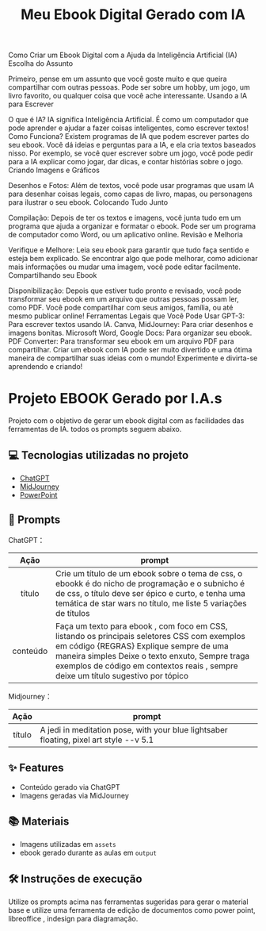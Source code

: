 
</head>
<body>
    

<header>
        <h1>Meu Ebook Digital Gerado com IA</h1>
</header>

Como Criar um Ebook Digital com a Ajuda da Inteligência Artificial (IA)
Escolha do Assunto

Primeiro, pense em um assunto que você goste muito e que queira compartilhar com outras pessoas. Pode ser sobre um hobby, um jogo, um livro favorito, ou qualquer coisa que você ache interessante.
Usando a IA para Escrever

O que é IA? IA significa Inteligência Artificial. É como um computador que pode aprender e ajudar a fazer coisas inteligentes, como escrever textos!
Como Funciona? Existem programas de IA que podem escrever partes do seu ebook. Você dá ideias e perguntas para a IA, e ela cria textos baseados nisso. Por exemplo, se você quer escrever sobre um jogo, você pode pedir para a IA explicar como jogar, dar dicas, e contar histórias sobre o jogo.
Criando Imagens e Gráficos

Desenhos e Fotos: Além de textos, você pode usar programas que usam IA para desenhar coisas legais, como capas de livro, mapas, ou personagens para ilustrar o seu ebook.
Colocando Tudo Junto

Compilação: Depois de ter os textos e imagens, você junta tudo em um programa que ajuda a organizar e formatar o ebook. Pode ser um programa de computador como Word, ou um aplicativo online.
Revisão e Melhoria

Verifique e Melhore: Leia seu ebook para garantir que tudo faça sentido e esteja bem explicado. Se encontrar algo que pode melhorar, como adicionar mais informações ou mudar uma imagem, você pode editar facilmente.
Compartilhando seu Ebook

Disponibilização: Depois que estiver tudo pronto e revisado, você pode transformar seu ebook em um arquivo que outras pessoas possam ler, como PDF. Você pode compartilhar com seus amigos, família, ou até mesmo publicar online!
Ferramentas Legais que Você Pode Usar
GPT-3: Para escrever textos usando IA.
Canva, MidJourney: Para criar desenhos e imagens bonitas.
Microsoft Word, Google Docs: Para organizar seu ebook.
PDF Converter: Para transformar seu ebook em um arquivo PDF para compartilhar.
Criar um ebook com IA pode ser muito divertido e uma ótima maneira de compartilhar suas ideias com o mundo! Experimente e divirta-se aprendendo e criando!



</body>
</html>


# Projeto EBOOK Gerado por I.A.s

Projeto com o objetivo de gerar um ebook digital com as facilidades das ferramentas de IA. todos os prompts
seguem abaixo.


## 💻 Tecnologias utilizadas no projeto

- [ChatGPT](https://chat.openai.com/) 
- [MidJourney](https://www.midjourney.com/app/)
- [PowerPoint](https://www.microsoft.com/en/microsoft-365/powerpoint)

## 🧠 Prompts


ChatGPT：

|   Ação   | prompt                                                                                                                                                                                                                                                                         |
| :------: | ------------------------------------------------------------------------------------------------------------------------------------------------------------------------------------------------------------------------------------------------------------------------------ |
|  título  | Crie um título de um ebook sobre o tema de css, o ebookk é do nicho de programação e o subnicho é de css, o título deve ser épico e curto, e tenha uma temática de star wars no título, me liste 5 variações de títulos                                                        |
| conteúdo | Faça um texto para ebook , com foco em CSS, listando os principais seletores CSS com exemplos em código {REGRAS} Explique sempre de uma maneira simples Deixe o texto enxuto, Sempre traga exemplos de código em contextos reais , sempre deixe um título sugestivo por tópico |


Midjourney：

|  Ação  | prompt                                                                                 |
| :----: | -------------------------------------------------------------------------------------- |
| título | A jedi in meditation pose, with your blue lightsaber floating, pixel art style --v 5.1 |

## ✨ Features

- Conteúdo gerado via ChatGPT
- Imagens geradas via MidJourney

## 📚 Materiais

- Imagens utilizadas em `assets`
- ebook gerado durante as aulas em `output`

## 🛠️ Instruções de execução

Utilize os prompts acima nas ferramentas sugeridas para gerar o material base e utilize uma ferramenta de edição de documentos como power point, libreoffice , indesign para diagramação.

